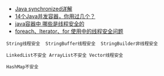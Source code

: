 * [Java synchronized详解](https://www.cnblogs.com/devinzhang/archive/2011/12/14/2287675.html)
* [14个Java并发容器，你用过几个？](https://zhuanlan.zhihu.com/p/268231810)
* [java容器中   哪些是线程安全的](https://www.cnblogs.com/mark5/p/11107310.html)
* [foreach、Iterator、for 使用中的线程安全问题](https://blog.csdn.net/weixin_41922349/article/details/105530836)



```
String线程安全  StringBuffer线程安全  StringBuilder非线程安全

LinkedList不安全 ArrayList不安全 Vector线程安全

HashMap不安全

```